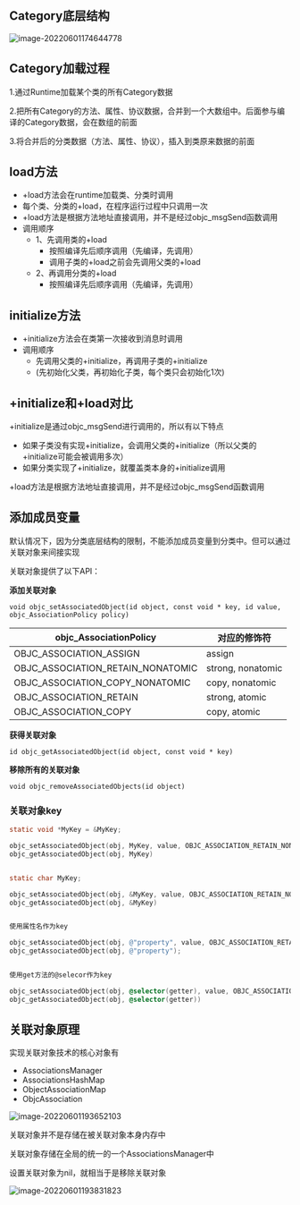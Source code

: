 ## Category底层结构

![image-20220601174644778](http://xingyajie.oss-cn-hangzhou.aliyuncs.com/uPic/image-20220601174644778.png)

## Category加载过程

1.通过Runtime加载某个类的所有Category数据

2.把所有Category的方法、属性、协议数据，合并到一个大数组中。后面参与编译的Category数据，会在数组的前面

3.将合并后的分类数据（方法、属性、协议），插入到类原来数据的前面

## load方法

- +load方法会在runtime加载类、分类时调用
- 每个类、分类的+load，在程序运行过程中只调用一次
- +load方法是根据方法地址直接调用，并不是经过objc_msgSend函数调用
- 调用顺序
  - 1、先调用类的+load
    - 按照编译先后顺序调用（先编译，先调用）
    - 调用子类的+load之前会先调用父类的+load
  - 2、再调用分类的+load
    - 按照编译先后顺序调用（先编译，先调用）

## initialize方法

- +initialize方法会在类第一次接收到消息时调用
- 调用顺序
  - 先调用父类的+initialize，再调用子类的+initialize
  - (先初始化父类，再初始化子类，每个类只会初始化1次)

## +initialize和+load对比

+initialize是通过objc_msgSend进行调用的，所以有以下特点

- 如果子类没有实现+initialize，会调用父类的+initialize（所以父类的+initialize可能会被调用多次）
- 如果分类实现了+initialize，就覆盖类本身的+initialize调用

+load方法是根据方法地址直接调用，并不是经过objc_msgSend函数调用

## 添加成员变量

默认情况下，因为分类底层结构的限制，不能添加成员变量到分类中。但可以通过关联对象来间接实现

关联对象提供了以下API：

**添加关联对象**

```
void objc_setAssociatedObject(id object, const void * key, id value, objc_AssociationPolicy policy)
```

| **objc_AssociationPolicy**        | **对应的修饰符**  |
| --------------------------------- | ----------------- |
| OBJC_ASSOCIATION_ASSIGN           | assign            |
| OBJC_ASSOCIATION_RETAIN_NONATOMIC | strong, nonatomic |
| OBJC_ASSOCIATION_COPY_NONATOMIC   | copy, nonatomic   |
| OBJC_ASSOCIATION_RETAIN           | strong, atomic    |
| OBJC_ASSOCIATION_COPY             | copy, atomic      |

**获得关联对象**

```
id objc_getAssociatedObject(id object, const void * key)
```

**移除所有的关联对象**

```
void objc_removeAssociatedObjects(id object)
```

### 关联对象key

```objective-c
static void *MyKey = &MyKey;

objc_setAssociatedObject(obj, MyKey, value, OBJC_ASSOCIATION_RETAIN_NONATOMIC)
objc_getAssociatedObject(obj, MyKey)


static char MyKey;

objc_setAssociatedObject(obj, &MyKey, value, OBJC_ASSOCIATION_RETAIN_NONATOMIC)
objc_getAssociatedObject(obj, &MyKey)


使用属性名作为key

objc_setAssociatedObject(obj, @"property", value, OBJC_ASSOCIATION_RETAIN_NONATOMIC);
objc_getAssociatedObject(obj, @"property");


使用get方法的@selecor作为key

objc_setAssociatedObject(obj, @selector(getter), value, OBJC_ASSOCIATION_RETAIN_NONATOMIC)
objc_getAssociatedObject(obj, @selector(getter))
```

## 关联对象原理

实现关联对象技术的核心对象有

- AssociationsManager
- AssociationsHashMap
- ObjectAssociationMap
- ObjcAssociation

![image-20220601193652103](http://xingyajie.oss-cn-hangzhou.aliyuncs.com/uPic/image-20220601193652103.png)

关联对象并不是存储在被关联对象本身内存中

关联对象存储在全局的统一的一个AssociationsManager中

设置关联对象为nil，就相当于是移除关联对象

![image-20220601193831823](http://xingyajie.oss-cn-hangzhou.aliyuncs.com/uPic/image-20220601193831823.png)

